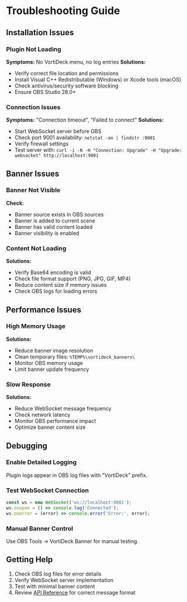 # Troubleshooting Guide

## Installation Issues

### Plugin Not Loading
**Symptoms:** No VortiDeck menu, no log entries
**Solutions:**
- Verify correct file location and permissions
- Install Visual C++ Redistributable (Windows) or Xcode tools (macOS)
- Check antivirus/security software blocking
- Ensure OBS Studio 28.0+

### Connection Issues
**Symptoms:** "Connection timeout", "Failed to connect"
**Solutions:**
- Start WebSocket server before OBS
- Check port 9001 availability: `netstat -an | findstr :9001`
- Verify firewall settings
- Test server with: `curl -i -N -H "Connection: Upgrade" -H "Upgrade: websocket" http://localhost:9001`

## Banner Issues

### Banner Not Visible
**Check:**
- Banner source exists in OBS sources
- Banner is added to current scene
- Banner has valid content loaded
- Banner visibility is enabled

### Content Not Loading
**Solutions:**
- Verify Base64 encoding is valid
- Check file format support (PNG, JPG, GIF, MP4)
- Reduce content size if memory issues
- Check OBS logs for loading errors

## Performance Issues

### High Memory Usage
**Solutions:**
- Reduce banner image resolution
- Clean temporary files: `%TEMP%\vortideck_banners\`
- Monitor OBS memory usage
- Limit banner update frequency

### Slow Response
**Solutions:**
- Reduce WebSocket message frequency
- Check network latency
- Monitor OBS performance impact
- Optimize banner content size

## Debugging

### Enable Detailed Logging
Plugin logs appear in OBS log files with "VortiDeck" prefix.

### Test WebSocket Connection
```javascript
const ws = new WebSocket('ws://localhost:9001');
ws.onopen = () => console.log('Connected');
ws.onerror = (error) => console.error('Error:', error);
```

### Manual Banner Control
Use OBS Tools → VortiDeck Banner for manual testing.

## Getting Help

1. Check OBS log files for error details
2. Verify WebSocket server implementation
3. Test with minimal banner content
4. Review [API Reference](api-reference.md) for correct message format 